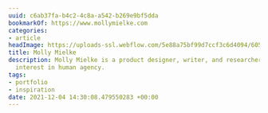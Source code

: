 ```yaml
---
uuid: c6ab37fa-b4c2-4c8a-a542-b269e9bf5dda
bookmarkOf: https://www.mollymielke.com
categories:
- article
headImage: https://uploads-ssl.webflow.com/5e88a75bf99d7ccf3c6d4094/605970069cd09fa49146a8ff_Frame%2037.png
title: Molly Mielke
description: Molly Mielke is a product designer, writer, and researcher with a specific
  interest in human agency.
tags:
- portfolio
- inspiration
date: 2021-12-04 14:30:08.479550283 +00:00
---
```

